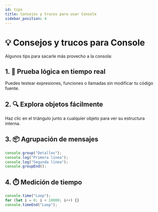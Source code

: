 ```yaml
---
id: tips
title: Consejos y trucos para usar Console
sidebar_position: 4
---
```


# 💡 Consejos y trucos para Console

Algunos tips para sacarle más provecho a la consola:

## 1. 🧪 Prueba lógica en tiempo real

Puedes testear expresiones, funciones o llamadas sin modificar tu código fuente.

## 2. 🔍 Explora objetos fácilmente

Haz clic en el triángulo junto a cualquier objeto para ver su estructura interna.

## 3. 📦 Agrupación de mensajes

```js
console.group("Detalles");
console.log("Primera línea");
console.log("Segunda línea");
console.groupEnd();
```

## 4. ⏱️ Medición de tiempo

```js
console.time("Loop");
for (let i = 0; i < 10000; i++) {}
console.timeEnd("Loop");
```
